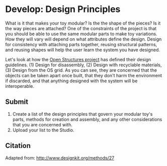 # Develop: Design Principles

What is it that makes your toy modular? Is the the shape of the pieces? Is it the way pieces are attached? One of the constraints of the project is that you should be able to use the same modular parts to make toy variations. How they will vary will depend on what attributes define the design. Design for consistency with attaching parts together, reusing structural patterns, and reusing shapes will help the user learn the system you have designed.

Let's look at how the [Open Structures project](http://beta.openstructures.net/pages/9) has defined their design guidelines. (1) Design for disassembly, (2) Design with recyclable materials, (3) Design from the OS grid. As you can see, they are concerned that the objects can be taken apart once built, that they don't harm the environment if discarded, and that anything designed with the system will be interoperable.

## Submit
1. Create a list of the design principles that govern your modular toy's parts, methods for creation and assembly, and any other considerations that you are concerned with.
2. Upload your list to the Studio.

## Citation
Adapted from: http://www.designkit.org/methods/27